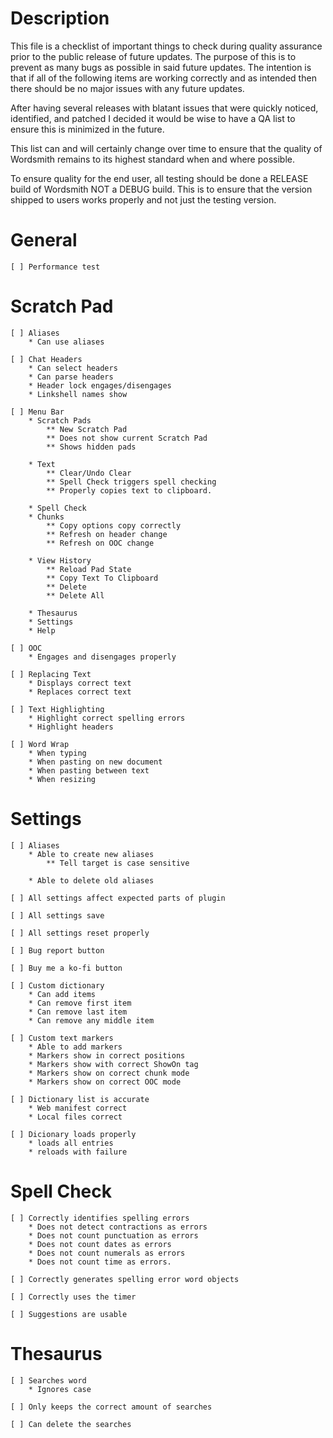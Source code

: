 # Description
This file is a checklist of important things to check during quality assurance prior to the public release of future updates. The purpose of this is to prevent as many bugs as possible in said future updates. The intention is that if all of the following items are working correctly and as intended then there should be no major issues with any future updates.

After having several releases with blatant issues that were quickly noticed, identified, and patched I decided it would be wise to have a QA list to ensure this is minimized in the future.

This list can and will certainly change over time to ensure that the quality of Wordsmith remains to its highest standard when and where possible.

To ensure quality for the end user, all testing should be done a RELEASE build of Wordsmith NOT a DEBUG build. This is to ensure that the version shipped to users works properly and not just the testing version.

# General
    [ ] Performance test

# Scratch Pad
    [ ] Aliases
        * Can use aliases

    [ ] Chat Headers
        * Can select headers
        * Can parse headers
        * Header lock engages/disengages
        * Linkshell names show

    [ ] Menu Bar
        * Scratch Pads
            ** New Scratch Pad
            ** Does not show current Scratch Pad
            ** Shows hidden pads

        * Text
            ** Clear/Undo Clear
            ** Spell Check triggers spell checking
            ** Properly copies text to clipboard.

        * Spell Check
        * Chunks
            ** Copy options copy correctly
            ** Refresh on header change
            ** Refresh on OOC change

        * View History
            ** Reload Pad State
            ** Copy Text To Clipboard
            ** Delete
            ** Delete All
            
        * Thesaurus
        * Settings
        * Help

    [ ] OOC
        * Engages and disengages properly

    [ ] Replacing Text
        * Displays correct text
        * Replaces correct text

    [ ] Text Highlighting
        * Highlight correct spelling errors
        * Highlight headers
    
    [ ] Word Wrap
        * When typing
        * When pasting on new document
        * When pasting between text
        * When resizing

# Settings
    [ ] Aliases
        * Able to create new aliases
            ** Tell target is case sensitive

        * Able to delete old aliases

    [ ] All settings affect expected parts of plugin

    [ ] All settings save

    [ ] All settings reset properly

    [ ] Bug report button

    [ ] Buy me a ko-fi button

    [ ] Custom dictionary
        * Can add items
        * Can remove first item
        * Can remove last item
        * Can remove any middle item

    [ ] Custom text markers
        * Able to add markers
        * Markers show in correct positions
        * Markers show with correct ShowOn tag
        * Markers show on correct chunk mode
        * Markers show on correct OOC mode

    [ ] Dictionary list is accurate
        * Web manifest correct
        * Local files correct

    [ ] Dicionary loads properly
        * loads all entries
        * reloads with failure

# Spell Check
    [ ] Correctly identifies spelling errors
        * Does not detect contractions as errors
        * Does not count punctuation as errors
        * Does not count dates as errors
        * Does not count numerals as errors
        * Does not count time as errors.

    [ ] Correctly generates spelling error word objects

    [ ] Correctly uses the timer

    [ ] Suggestions are usable

# Thesaurus
    [ ] Searches word
        * Ignores case
    
    [ ] Only keeps the correct amount of searches

    [ ] Can delete the searches